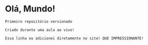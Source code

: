 # Olá, Mundo!
    Primeiro repositório versionado

    Criado durante uma aula ao vivo!
    
    Essa linha eu adicionei diretamente no site! QUE IMPRESSIONANTE!
